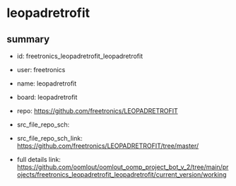 # leopadretrofit
 
## summary 
* id: freetronics_leopadretrofit_leopadretrofit
* user: freetronics
* name: leopadretrofit
* board: leopadretrofit
* repo: https://github.com/freetronics/LEOPADRETROFIT



* src_file_repo_sch: 
* src_file_repo_sch_link: https://github.com/freetronics/LEOPADRETROFIT/tree/master/
* full details link: https://github.com/oomlout/oomlout_oomp_project_bot_v_2/tree/main/projects/freetronics_leopadretrofit_leopadretrofit/current_version/working  






